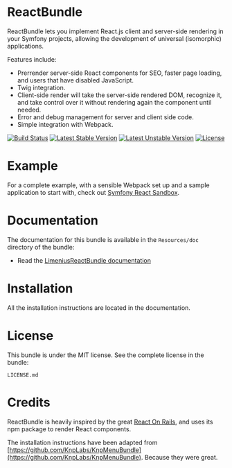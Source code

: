 # ReactBundle

ReactBundle lets you implement React.js client and server-side rendering in your Symfony projects, allowing the development of universal (isomorphic) applications.

Features include:

* Prerrender server-side React components for SEO, faster page loading, and users that have disabled JavaScript.
* Twig integration.
* Client-side render will take the server-side rendered DOM, recognize it, and take control over it without rendering again the component until needed.
* Error and debug management for server and client side code.
* Simple integration with Webpack.

[![Build Status](https://travis-ci.org/Limenius/ReactBundle.svg?branch=master)](https://travis-ci.org/Limenius/ReactBundle)
[![Latest Stable Version](https://poser.pugx.org/Limenius/ReactBundle/v/stable)](https://packagist.org/packages/limenius/react-bundle)
[![Latest Unstable Version](https://poser.pugx.org/Limenius/ReactBundle/v/unstable)](https://packagist.org/packages/limenius/react-bundle)
[![License](https://poser.pugx.org/Limenius/ReactBundle/license)](https://packagist.org/packages/limenius/react-bundle)

# Example

For a complete example, with a sensible Webpack set up and a sample application to start with, check out [Symfony React Sandbox](https://github.com/Limenius/symfony-react-sandbox).

# Documentation

The documentation for this bundle is available in the `Resources/doc` directory of the bundle:

* Read the [LimeniusReactBundle documentation](https://github.com/Limenius/ReactBundle/blob/master/Resources/doc/index.md)

# Installation

All the installation instructions are located in the documentation.

# License

This bundle is under the MIT license. See the complete license in the bundle:

    LICENSE.md

# Credits

ReactBundle is heavily inspired by the great [React On Rails](https://github.com/shakacode/react_on_rails), and uses its npm package to render React components.

The installation instructions have been adapted from [https://github.com/KnpLabs/KnpMenuBundle](https://github.com/KnpLabs/KnpMenuBundle). Because they were great.
